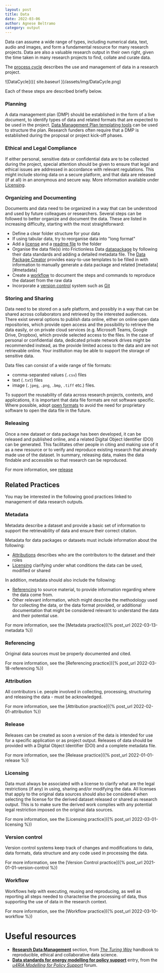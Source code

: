 ```yaml
---
layout: post
title: Data
date: 2022-03-06
author: Agnese Beltramo
category: output
---
```


Data can assume a wide range of types, including numerical data, text, audio and images,
and form a fundamental resource for many research projects.
Data are also a valuable research output in their own right,
given the time taken in many research projects to find, collate and curate data.

The [process cycle][1] describes the use and management of data in a research project.

![DataCycle]({{ site.baseurl }}/assets/img/DataCycle.png)

Each of these steps are described briefly below.

### Planning

A data management plan (DMP) should be established in the form of a live document,
to identify types of data and related formats that are expected to be used in the project.
[Data Management Plan templating tools][4] can be used to structure the plan.
Research funders often require that a DMP is established during the proposal or project kick-off phases.

### Ethical and Legal Compliance

If either personal, sensitive data or confidential data are to be collected
during the project, special attention should be given to ensure that legal and ethical issues are addressed in accordance with relevant regulations.
This might include storing data on a secure platform, and that data are released (if at all) in an anonymous and secure way. More information available under [Licensing](#licensing).

### Organizing and Documenting

Documents and data need to be organized in a way that can be understood and used by future colleagues or researchers.
Several steps can be followed to better organize and document the data.
These are listed in increasing difficulty, starting with the most straightforward:

- Define a clear folder structure for your data
- If using tabular data, try to reorganise data into "long format"
- Add a [license](#licensing) and a [readme file](https://www.makeareadme.com/) to the folder
- Organise the data file(s) into Frictionless Data [datapackage][5] by following their data standards and adding a detailed metadata file. The [Data Package Creator](https://create.frictionlessdata.io/) provides easy-to-use templates to be filled in with information to manually generate a data package and related [metadata][#metadata]
- Create a [workflow](#workflow) to document the steps and commands to reproduce the dataset from the raw data
- Incorporate a [version control](#version-control) system such as [Git](https://git-scm.com/)

### Storing and Sharing

Data need to be stored on a safe platform, and possibly in a way that can be shared across collaborators and retrieved by the interested audiences.
There exist several options to publish data online, either on online open data repositories, which provide open access and the possibility to retrieve the data easily, or on private cloud services (e.g. Microsoft Teams, Google Drive, Dropbox), which provide selected access to the files.
In the case of personal or confidential data, dedicated private network drives might be recommended instead, as the provide limited access to the data and are not retrievable online.
Your institution may be able to support the storage of sensitive data.

Data files can consist of a wide range of file formats:

- comma-separated values (`.csv`) files
- text (`.txt`) files
- image (`.jpeg`, `.png`, `.bmp`, `.tiff` etc.) files.

To support the reusability of data across research projects, contexts, and applications,
it is important that data file formats are not software specific.
Where possible, adopt [open formats][3] to avoid the need for
proprietary software to open the data file in the future.

### Releasing

Once a new dataset or data package has been developed, it can be released and published online,
and a related Digital Object Identifier (DOI) can be generated.
This facilitates other people in citing and making use of it as a new resource
or to verify and reproduce existing research that already made use of the dataset.
In summary, releasing data, makes the data findable and accessible so that research can be reproduced.

For more information, see [release](#release)

## Related Practices

You may be interested in the following good practices linked to management of data research outputs.

### Metadata

Metadata describe a dataset and provide a basic set of information
to support the retrievability of data and ensure their correct citation.

Metadata for data packages or datasets must include information about the following:

- [Attributions](#attribution) describes  who are the contributors to the dataset and their roles
- [Licensing](#licensing) clarifying under what conditions the data can be used, modified or shared

In addition, metadata should also include the following:
- [Referencing](#referencing) to source material, to provide information regarding where the data come from.
- Other relevant information, which might describe the methodology used for collecting the data, or the data format provided, or additional documentation that might be considered relevant to understand the data and their potential use.

For more information, see the [Metadata practice]({% post_url 2022-03-13-metadata %})

### Referencing

Original data sources must be properly documented and cited.

For more information, see the [Referencing practice]({% post_url 2022-03-18-referencing %})

### Attribution

All contributors i.e. people involved in collecting, processing, structuring and releasing the data - must be acknowledged.

For more information, see the [Attribution practice]({% post_url 2022-02-01-attribution %})

### Release

Releases can be created as soon a version of the data is intended for use for a specific application or as project output.
Releases of data should be provided with a Digital Object Identifier (DOI)
and a complete metadata file.

For more information, see the [Release practice]({% post_url 2022-01-01-release %})

### Licensing

Data must always be associated with a license to clarify what are the legal restrictions (if any) in using,
sharing and/or modifying the data.
All licenses that apply to the original data sources should also be considered when selecting the license
for the derived dataset released or shared as research output.
This is to make sure the derived work complies with any potential legal restriction imposed
on the original data sources.

For more information, see the [Licensing practice]({% post_url 2022-03-01-licensing %})

### Version control

Version control systems keep track of changes and modifications to data, data formats, data structure and any
code used in processing the data.

For more information, see the [Version Control practice]({% post_url 2021-01-01-version-control %})

### Workflow

Workflows help with executing, reusing and reproducing, as well as reporting all steps needed to characterise the processing of data, thus supporting the use of data in the research context.

For more information, see the [Workflow practice]({% post_url 2022-03-10-workflow %})

# Useful resources

- [**Research Data Management**](https://the-turing-way.netlify.app/reproducible-research/rdm.html) section, from [*The Turing Way*](https://the-turing-way.netlify.app/welcome.html) handbook to reproducible, ethical and collaborative data science.
- [**Data standards for energy modelling for policy support**](https://forum.u4ria.org/t/data-standards-for-energy-modeling-for-policy-support/25) entry, from the [*u4RIA Modelling for Policy Support*](https://forum.u4ria.org/) forum.


[1]: https://docs.google.com/presentation/d/1nujmtGu6SpQg_dn918AXTgwok6kCynY_/edit#slide=id.p4 "Viitanen E., 2022. Introduction to Research Data Management(RDM). *Aalto University*, Finland: Aalto. Available at: https://www.aalto.fi/en/services/training-in-research-data-management-and-open-science. (accessed: March 07, 2022)"

[2]: https://direct.mit.edu/dint/article/2/1-2/108/10003/FAIR-Computational-Workflows "Goble, C., Cohen-Boulakia, S., Soiland-Reyes, S., Garijo, D., Gil, Y., Crusoe, M.R., Peters, K., Schober, D., 2020. FAIR Computational Workflows, *Data Intelligence*, vol. 2, no. 1–2, 1135 pp. 108–121. DOI: 10.1162/dint_a_00033."

[3]: https://en.wikipedia.org/wiki/List_of_open_formats

[4]: https://dmponline.dcc.ac.uk/

[5]: https://specs.frictionlessdata.io/data-package/ "Frictionless Data Package Standard"

